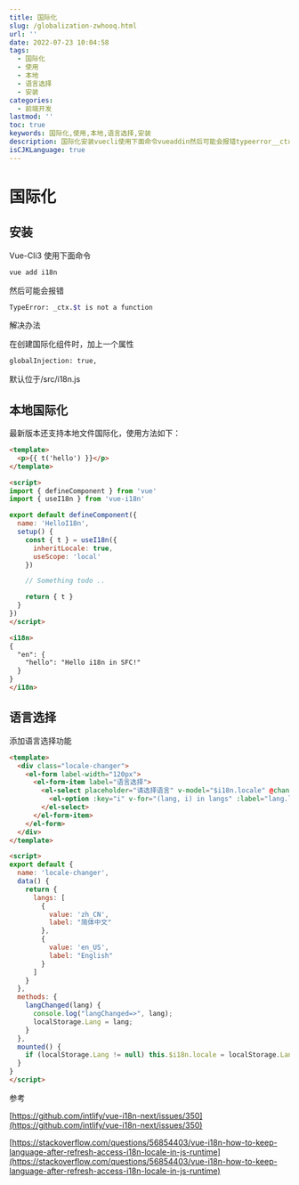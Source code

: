 ```yaml
---
title: 国际化
slug: /globalization-zwhooq.html
url: ''
date: 2022-07-23 10:04:58
tags:
  - 国际化
  - 使用
  - 本地
  - 语言选择
  - 安装
categories:
  - 前端开发
lastmod: ''
toc: true
keywords: 国际化,使用,本地,语言选择,安装
description: 国际化安装vuecli使用下面命令vueaddin然后可能会报错typeerror__ctxtisnotafunction解决办法在创建国际化组件时加上一个属性globalinjection_true默认位于srcinjs本地国际化最新版本还支持本地文件国际化使用方法如下_import{definecomponent}fromvueimport{usein}fromvueinexportdefaultdefinecomponent({name_helloinsetup(){const{t}=usein({
isCJKLanguage: true
---
```

# 国际化



## 安装

Vue-Cli3 使用下面命令

```bash
vue add i18n
```

然后可能会报错

```bash
TypeError: _ctx.$t is not a function 
```

解决办法

在创建国际化组件时，加上一个属性

```bash
globalInjection: true,
```

默认位于/src/i18n.js

## 本地国际化

最新版本还支持本地文件国际化，使用方法如下：

```html
<template>
  <p>{{ t('hello') }}</p>
</template>

<script>
import { defineComponent } from 'vue'
import { useI18n } from 'vue-i18n'

export default defineComponent({
  name: 'HelloI18n',
  setup() {
    const { t } = useI18n({
      inheritLocale: true,
      useScope: 'local'
    })

    // Something todo ..

    return { t }
  }
})
</script>

<i18n>
{
  "en": {
    "hello": "Hello i18n in SFC!"
  }
}
</i18n>
```

## 语言选择

添加语言选择功能

```html
<template>
  <div class="locale-changer">
    <el-form label-width="120px">
      <el-form-item label="语言选择">
        <el-select placeholder="请选择语言" v-model="$i18n.locale" @change="langChanged">
          <el-option :key="i" v-for="(lang, i) in langs" :label="lang.label" :value="lang.value"/>
        </el-select>
      </el-form-item>
    </el-form>
  </div>
</template>

<script>
export default {
  name: 'locale-changer',
  data() {
    return {
      langs: [
        {
          value: 'zh_CN',
          label: "简体中文"
        },
        {
          value: 'en_US',
          label: "English"
        }
      ]
    }
  },
  methods: {
    langChanged(lang) {
      console.log("langChanged=>", lang);
      localStorage.Lang = lang;
    }
  },
  mounted() {
    if (localStorage.Lang != null) this.$i18n.locale = localStorage.Lang;
  }
}
</script>
```

参考

[https://github.com/intlify/vue-i18n-next/issues/350](https://github.com/intlify/vue-i18n-next/issues/350)

[https://stackoverflow.com/questions/56854403/vue-i18n-how-to-keep-language-after-refresh-access-i18n-locale-in-js-runtime](https://stackoverflow.com/questions/56854403/vue-i18n-how-to-keep-language-after-refresh-access-i18n-locale-in-js-runtime)
